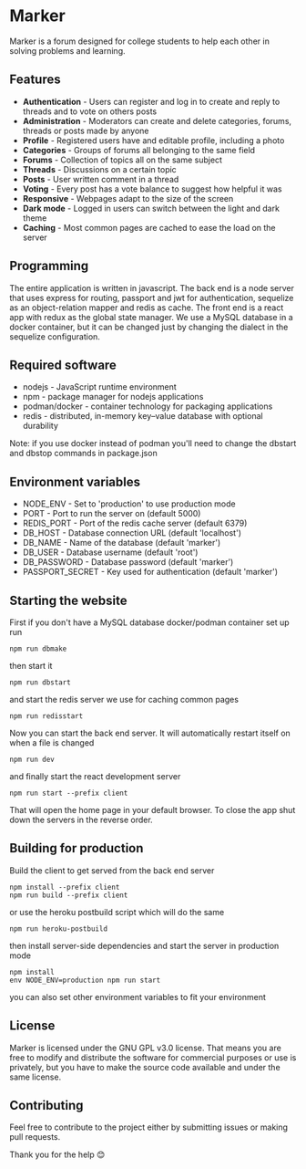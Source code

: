 # Marker

Marker is a forum designed for college students to help each other in solving problems and learning.

## Features

- **Authentication** - Users can register and log in to create and reply to threads and to vote on others posts
- **Administration** - Moderators can create and delete categories, forums, threads or posts made by anyone
- **Profile** - Registered users have and editable profile, including a photo
- **Categories** - Groups of forums all belonging to the same field
- **Forums** - Collection of topics all on the same subject
- **Threads** - Discussions on a certain topic
- **Posts** - User written comment in a thread
- **Voting** - Every post has a vote balance to suggest how helpful it was
- **Responsive** - Webpages adapt to the size of the screen
- **Dark mode** - Logged in users can switch between the light and dark theme
- **Caching** - Most common pages are cached to ease the load on the server

## Programming

The entire application is written in javascript. The back end is a node server that uses express for routing, passport and jwt for authentication, sequelize as an object-relation mapper and redis as cache. The front end is a react app with redux as the global state manager. We use a MySQL database in a docker container, but it can be changed just by changing the dialect in the sequelize configuration.

## Required software

- nodejs - JavaScript runtime environment
- npm - package manager for nodejs applications
- podman/docker - container technology for packaging applications
- redis - distributed, in-memory key–value database with optional durability

Note: if you use docker instead of podman you'll need to change the dbstart and dbstop commands in package.json

## Environment variables

- NODE_ENV - Set to 'production' to use production mode
- PORT - Port to run the server on (default 5000)
- REDIS_PORT - Port of the redis cache server (default 6379)
- DB_HOST - Database connection URL (default 'localhost')
- DB_NAME - Name of the database (default 'marker')
- DB_USER - Database username (default 'root')
- DB_PASSWORD - Database password (default 'marker')
- PASSPORT_SECRET - Key used for authentication (default 'marker')

## Starting the website

First if you don't have a MySQL database  docker/podman container set up run

    npm run dbmake

then start it

    npm run dbstart

and start the redis server we use for caching common pages

    npm run redisstart

Now you can start the back end server. It will automatically restart itself on when a file is changed

    npm run dev

and finally start the react development server

    npm run start --prefix client

That will open the home page in your default browser. To close the app shut down the servers in the reverse order.

## Building for production

Build the client to get served from the back end server

    npm install --prefix client
    npm run build --prefix client

or use the heroku postbuild script which will do the same

    npm run heroku-postbuild

then install server-side dependencies and start the server in production mode

    npm install
    env NODE_ENV=production npm run start

you can also set other environment variables to fit your environment

## License

Marker is licensed under the GNU GPL v3.0 license. That means you are free to modify and distribute the software for commercial purposes or use is privately, but you have to make the source code available and under the same license.

## Contributing

Feel free to contribute to the project either by submitting issues or making pull requests.

Thank you for the help :blush: